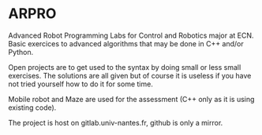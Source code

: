 # ARPRO
Advanced Robot Programming Labs for Control and Robotics major at ECN.
Basic exercices to advanced algorithms that may be done in C++ and/or Python.

Open projects are to get used to the syntax by doing small or less small exercises. The solutions are all given but of course it is useless if you have not tried yourself how to do it for some time.

Mobile robot and Maze are used for the assessment (C++ only as it is using existing code).

The project is host on gitlab.univ-nantes.fr, github is only a mirror.
